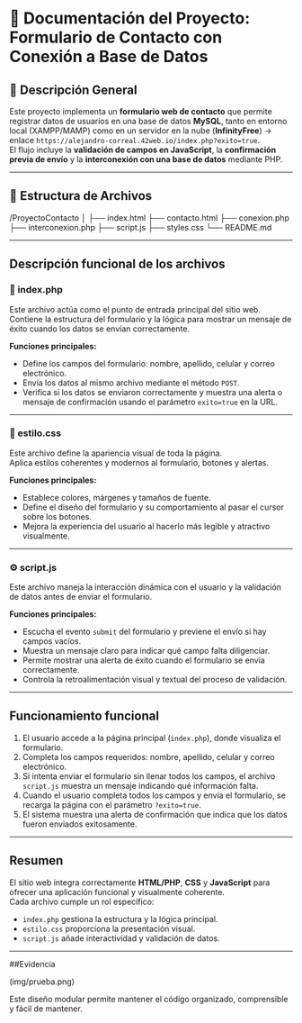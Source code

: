 # 📄 Documentación del Proyecto: Formulario de Contacto con Conexión a Base de Datos

## 🔹 Descripción General
Este proyecto implementa un **formulario web de contacto** que permite registrar datos de usuarios en una base de datos **MySQL**, tanto en entorno local (XAMPP/MAMP) como en un servidor en la nube (**InfinityFree**) -> enlace `https://alejandro-correal.42web.io/index.php?exito=true`.  
El flujo incluye la **validación de campos en JavaScript**, la **confirmación previa de envío** y la **interconexión con una base de datos** mediante PHP.

---

## 🧩 Estructura de Archivos

/ProyectoContacto
│
├── index.html
├── contacto.html
├── conexion.php
├── interconexion.php
├── script.js
├── styles.css
└── README.md

---

## Descripción funcional de los archivos

### 🧩 index.php
Este archivo actúa como el punto de entrada principal del sitio web.  
Contiene la estructura del formulario y la lógica para mostrar un mensaje de éxito cuando los datos se envían correctamente.  

**Funciones principales:**
- Define los campos del formulario: nombre, apellido, celular y correo electrónico.  
- Envía los datos al mismo archivo mediante el método `POST`.  
- Verifica si los datos se enviaron correctamente y muestra una alerta o mensaje de confirmación usando el parámetro `exito=true` en la URL.  

---

### 🎨 estilo.css
Este archivo define la apariencia visual de toda la página.  
Aplica estilos coherentes y modernos al formulario, botones y alertas.

**Funciones principales:**
- Establece colores, márgenes y tamaños de fuente.  
- Define el diseño del formulario y su comportamiento al pasar el cursor sobre los botones.  
- Mejora la experiencia del usuario al hacerlo más legible y atractivo visualmente.

---

### ⚙️ script.js
Este archivo maneja la interacción dinámica con el usuario y la validación de datos antes de enviar el formulario.

**Funciones principales:**
- Escucha el evento `submit` del formulario y previene el envío si hay campos vacíos.  
- Muestra un mensaje claro para indicar qué campo falta diligenciar.  
- Permite mostrar una alerta de éxito cuando el formulario se envía correctamente.  
- Controla la retroalimentación visual y textual del proceso de validación.

---

## Funcionamiento funcional

1. El usuario accede a la página principal (`index.php`), donde visualiza el formulario.  
2. Completa los campos requeridos: nombre, apellido, celular y correo electrónico.  
3. Si intenta enviar el formulario sin llenar todos los campos, el archivo `script.js` muestra un mensaje indicando qué información falta.  
4. Cuando el usuario completa todos los campos y envía el formulario, se recarga la página con el parámetro `?exito=true`.  
5. El sistema muestra una alerta de confirmación que indica que los datos fueron enviados exitosamente.  

---

## Resumen

El sitio web integra correctamente **HTML/PHP**, **CSS** y **JavaScript** para ofrecer una aplicación funcional y visualmente coherente.  
Cada archivo cumple un rol específico:  
- `index.php` gestiona la estructura y la lógica principal.  
- `estilo.css` proporciona la presentación visual.  
- `script.js` añade interactividad y validación de datos.

---

##Evidencia 

(img/prueba.png)

Este diseño modular permite mantener el código organizado, comprensible y fácil de mantener.

